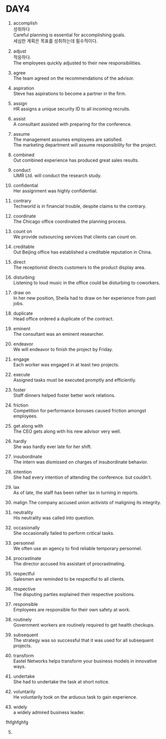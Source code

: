 # DAY4
1. accomplish  
성취하다  
Careful planning is essential for accomplishing goals.  
세심한 계획은 목표를 성취하는데 필수적이다.  

2. adjust  
적응하다.  
The employees quickly adjusted to their new responsibilities.  

3. agree  
The team agreed on the recommendations of the advisor.  

4. aspiration  
Steve has aspirations to become a partner in the firm.  

5. assign  
HR assigns a unique security ID to all incoming recruits.  

6. assist  
A consultant assisted with preparing for the conference.  

7. assume  
The management assumes employees are satisfied.  
The marketing department will assume responsibility for the project.  

8. combined  
Out combined experience has produced great sales results.  

9. conduct  
IJMR Ltd. will conduct the research study.  

10. confidential  
Her assignment was highly confidential.  

11. contrary  
Techworld is in financial trouble, despite claims to the contrary.  

12. coordinate  
The Chicago office coordinated the planning process.  

13. count on  
We provide outsourcing services that clients can count on.  
14. creditable  
Out Beijing office has established a creditable reputation in China.  

15. direct  
The receptionist directs customers to the product display area.  

16. disturbing  
Listening to loud music in the office could be disturbing to coworkers.  

17. draw on  
In her new position, Sheila had to draw on her experience from past jobs.  

18. duplicate  
Head office ordered a duplicate of the contract.  

19. eminent  
The consultant was an eminent researcher.  

20. endeavor  
We will endeavor to finish the project by Friday.  

21. engage  
Each worker was engaged in at least two projects.  

22. execute  
Assigned tasks must be executed promptly and efficiently.  

23. foster  
Staff dinners helped foster better work relations.  

24. friction  
Competition for performance bonuses caused friction amongst employees.  

25. get along with  
The CEO gets along with his new advisor very well.  
  
26. hardly  
She was hardly ever late for her shift.  

27. insubordinate  
The intern was dismissed on charges of insubordinate behavior.  

28. intention  
She had every intention of attending the conference. but couldn't.  

29. lax  
As of late, the staff has been rather lax in turning in reports.

30. malign
The company accused union activists of maligning its integrity.  

31. neutrality  
His neutrality was called into question.  

32. occasionally  
She occasionally failed to perform critical tasks.  

33. personnel  
We often use an agency to find reliable temporary personnel.  

34. procrastinate  
The director accused his assistant of procrastinating.  

35. respectful  
Salesmen are reminded to be respectful to all clients.  

36. respective  
The disputing parties explained their respective positions.  

37. responsible  
Employees are responsible for their own safety at work.  

38. routinely  
Government workers are routinely required to get health checkups.  

39. subsequent  
The strategy was so successful that it was used for all subsequent projects.  

40. transform  
Eastel Networks helps transform your business models in innovative ways.  

41. undertake  
She had to undertake the task at short notice.  

42. voluntarily  
He voluntarily took on the arduous task to gain experience.  

43. widely  
a widely admired business leader.  



fhfghfghfg



5.
